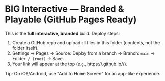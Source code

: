 # BIG Interactive — Branded & Playable (GitHub Pages Ready)
This is the **full interactive, branded** build. Deploy steps:

1) Create a GitHub repo and upload all files in this folder (contents, not the folder itself).
2) Settings → Pages → Source: Deploy from a branch → Branch: `main` → Folder: `/ (root)` → Save.
3) Your link will appear at the top (e.g., https://<user>.github.io/<repo>/).

Tip: On iOS/Android, use "Add to Home Screen" for an app-like experience.
